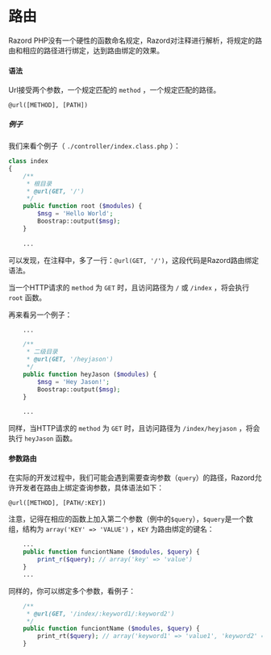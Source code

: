 # 路由

Razord PHP没有一个硬性的函数命名规定，Razord对注释进行解析，将规定的路由和相应的路径进行绑定，达到路由绑定的效果。

#### 语法

Url接受两个参数，一个规定匹配的 `method` ，一个规定匹配的路径。 

```
@url([METHOD], [PATH])
```

##### 例子

我们来看个例子（ `./controller/index.class.php` ）：

```php
class index
{
    /**
     * 根目录
     * @url(GET, '/')
     */
    public function root ($modules) {
        $msg = 'Hello World';
        Boostrap::output($msg);
    }
    
    ...
```
可以发现，在注释中，多了一行：`@url(GET, '/')`，这段代码是Razord路由绑定语法。

当一个HTTP请求的 `method` 为 `GET` 时，且访问路径为 `/` 或 `/index` ，将会执行 `root` 函数。

再来看另一个例子：
    
```php
    ...

    /**
     * 二级目录
     * @url(GET, '/heyjason')
     */
    public function heyJason ($modules) {
        $msg = 'Hey Jason!';
        Boostrap::output($msg);
    }
    
    ...
```
同样，当HTTP请求的 `method` 为 `GET` 时，且访问路径为 `/index/heyjason` ，将会执行 `heyJason` 函数。

#### 参数路由

在实际的开发过程中，我们可能会遇到需要查询参数（`query`）的路径，Razord允许开发者在路由上绑定查询参数，具体语法如下：

```
@url([METHOD], [PATH/:KEY])
```

注意，记得在相应的函数上加入第二个参数（例中的`$query`），`$query`是一个数组，结构为 `array('KEY' => 'VALUE')` ，`KEY` 为路由绑定的键名：

```php
    ...
    public function funciontName ($modules, $query) {
        print_r($query); // array('key' => 'value')
    }
    ...
```

同样的，你可以绑定多个参数，看例子：

```php
    /**
     * @url(GET, '/index/:keyword1/:keyword2')
     */
    public function funciontName ($modules, $query) {
        print_rt($query); // array('keyword1' => 'value1', 'keyword2' => 'value2')
    }
```